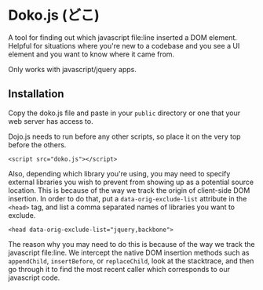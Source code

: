 Doko.js (どこ)
=======

A tool for finding out which javascript file:line inserted a DOM element. Helpful for situations where you're new to a codebase and you see a UI element and you want to know where it came from.

Only works with javascript/jquery apps.

Installation
--------

Copy the doko.js file and paste in your `public` directory or one that your web server has access to.

Dojo.js needs to run before any other scripts, so place it on the very top before the others.

    <script src="doko.js"></script>

Also, depending which library you're using, you may need to specify external libraries you wish to prevent from showing up as a potential source location. This is because of the way we track the origin of client-side DOM insertion. In order to do that, put a `data-orig-exclude-list` attribute in the `<head>` tag, and list a comma separated names of libraries you want to exclude.

    <head data-orig-exclude-list="jquery,backbone">

The reason why you may need to do this is because of the way we track the javascript file:line. We intercept the native DOM insertion methods such as `appendChild`, `insertBefore`, or `replaceChild`, look at the stacktrace, and then go through it to find the most recent caller which corresponds to our javascript code.

